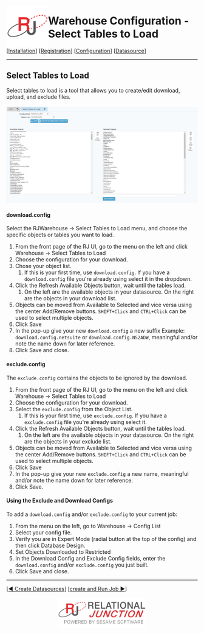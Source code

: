  <a href="http://www.sesamesoftware.com"><img align=left src="../images/RJOrbit110x110.png"></img></a>

# Warehouse Configuration - Select Tables to Load

[[Installation](installguide.md)] [[Registration](RegistrationGuide.md)] [[Configuration](configurationGuide.md)] [[Datasource](DatasourceGuide.md)]

---

## Select Tables to Load

Select tables to load is a tool that allows you to create/edit download, upload, and exclude files.


![Select Tables to Load Menu, NetSuite Example](../images/selecttablestoload.png)

#### download.config

Select the RJWarehouse → Select Tables to Load menu, and choose the specific objects or tables you want to load.

1. From the front page of the RJ UI, go to the menu on the left and click Warehouse &rarr; Select Tables to Load
2. Choose the configuration for your download.
3. Chose your object list.
   1. If this is your first time, use ```download.config```. If you have a ```download.config``` file you're already using select it in the dropdown.
4. Click the Refresh Available Objects button, wait until the tables load.
   1. On the left are the available objects in your datasource. On the right are the objects in your download list.
5. Objects can be moved from Available to Selected and vice versa using the center Add/Remove buttons. ```SHIFT+Click``` and ```CTRL+Click``` can be used to select multiple objects.
6. Click Save
7. In the pop-up give your new ```download.config``` a new suffix Example: ```download.config.netsuite``` or ```download.config.NS2ADW```, meaningful and/or note the name down for later reference.
8. Click Save and close.

#### exclude.config

The ```exclude.config``` contains the objects to be ignored by the download.

1. From the front page of the RJ UI, go to the menu on the left and click Warehouse &rarr; Select Tables to Load
2. Choose the configuration for your download.
3. Select the  ```exclude.config``` from the Object List.
   1. If this is your first time, use ```exclude.config```. If you have a ```exclude.config``` file you're already using select it.
4. Click the Refresh Available Objects button, wait until the tables load.
   1. On the left are the available objects in your datasource. On the right are the objects in your exclude list.
5. Objects can be moved from Available to Selected and vice versa using the center Add/Remove buttons. ```SHIFT+Click``` and ```CTRL+Click``` can be used to select multiple objects.
6. Click Save
7. In the pop-up give your new ```exclude.config``` a new name, meaningful and/or note the name down for later reference.
8. Click Save.

#### Using the Exclude and Download Configs

To add a ```download.config``` and/or ```exclude.config``` to your current job:

1. From the menu on the left, go to Warehouse &rarr; Config List
2. Select your config file.
3. Verify you are in Expert Mode (radial button at the top of the config) and then click Database Design.
4. Set Objects Downloaded to Restricted
5.  In the Download Config and Exclude Config fields, enter the ```download.config``` and/or ```exclude.config``` you just built.
6.  Click Save and close.

---

[[&#9664; Create Datasources](DatasourceGuide.md)] [[create and Run Job &#9654;](JobSetup.md)]

<p align="center" >  <a href="http://www.sesamesoftware.com"><img align=center src="../images/poweredBy.png" height="80px"></img></a> </p>